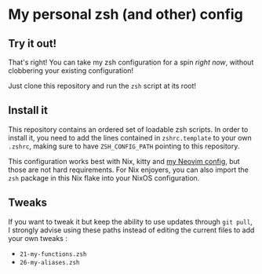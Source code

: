 # My personal zsh (and other) config

## Try it out!

That's right! You can take my zsh configuration for a spin _right now_, without clobbering your existing configuration!

Just clone this repository and run the `zsh` script at its root!

## Install it

This repository contains an ordered set of loadable zsh scripts. In order to install it, you need to add the lines contained in `zshrc.template` to your own `.zshrc`, making sure to have `ZSH_CONFIG_PATH` pointing to this repository.

This configuration works best with Nix, kitty and [my Neovim config](https://github.com/kheldae/nvim-config), but those are not hard requirements. For Nix enjoyers, you can also import the `zsh` package in this Nix flake into your NixOS configuration.

## Tweaks

If you want to tweak it but keep the ability to use updates through `git pull`, I strongly advise using these paths instead of editing the current files to add your own tweaks :

- `21-my-functions.zsh`
- `26-my-aliases.zsh`
